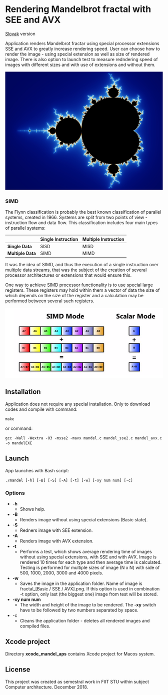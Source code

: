 # Rendering Mandelbrot fractal with SEE and AVX

[Slovak](README.sk.md) version

Application renders Mandelbrot fractar using special processor extensions SSE and AVX to greatly increase rendering speed. User can choose how to render the image - using special extension as well as size of rendered image. There is also option to launch test to measure redndering speed of images with different sizes and with use of extensions and without them.

![Alt text](images/mandelbrot.png?raw=true "Mandelbrot fractal")

### SIMD
The Flynn classification is probably the best known classification of parallel systems, created in 1966. Systems are split
from two points of view - instruction flow and data flow. This classification includes four main types of parallel systems:


|                     | Single Instruction | Multiple Instruction |
| ------------------- | ------------------ | -------------------- |
|   **Single Data**   |        SISD        |        MISD          |
|  **Multiple Data**  |        SIMD        |        MIMD          |

It was the idea of SIMD, and thus the execution of a single instruction over multiple data streams, that was the subject of the creation of several processor architectures or extensions that would ensure this.

One way to achieve SIMD processor functionality is to use special large registers. These registers may hold within them a vector of data the size of which depends on the size of the register and a calculation may be performed between several such registers.

![Alt text](images/simd_registers.png "SIMD")

## Installation
Application does not require any special installation. Only to download codes and compile with command:
```
make
```
or command:
```
gcc -Wall -Wextra -O3 -msse2 -mavx mandel.c mandel_sse2.c mandel_avx.c -o mandelEXE
```

## Launch
App launches with Bash script:
```
./mandel [-h] [-B] [-S] [-A] [-t] [-w] [-xy num num] [-c]
```
### Options
- **-h** 
	* Shows help.
- **-B**
	* Renders image without using special extensions (Basic state).
- **-S**
	* Redners image with SEE extension.
- **-A**
	* Renders image with AVX extension.
- **-t**
	* Performs a test, which shows average rendering time of images without using special extensions, with SSE and with AVX. Image is rendered 10 times for each type and then average time is calculated. Testing is performed for multiple sizes of image (N x N) with side of 500, 1000, 2000, 3000 and 4000 pixels.
- **-w**
	* Saves the image in the application folder. Name of image is fractal_[Basic / SSE / AVX].png. If this option is used in combination -t option, only last (the biggest one) image from test will be stored.
- **-xy num num**
	* The width and height of the image to be rendered. The **-xy** switch have to be followed by two numbers separated by space.
- -c
	* Cleans the application folder - deletes all rendered images and compiled files.

## Xcode project
Directory **xcode_mandel_aps** contains Xcode project for Macos system.

## License
This project was created as semestral work in FIIT STU within subject Computer architecture. December 2018.

